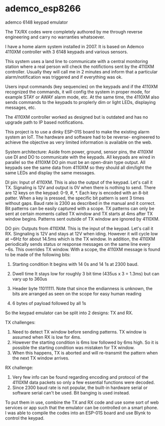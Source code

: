 # ademco_esp8266
ademco 6148 keypad emulator

The TX/RX codes were completely authored by me through reverse engineering and carry no warranties whatsoever. 

I have a home alarm system installed in 2007. It is based on Ademco 4110XM controller with 3 6148 keypads and various sensors.

This system uses a land line to communicate with a central monitoring station where a real person will check the notifictions sent 
by the 4110XM controller. Usually they will call me in 2 minutes and inform that a particular alarm/notification was triggered and 
if everything was ok.

Users input commands (key sequencies) on the keypads and if the 4110XM recognized the commands, it will config the system in 
proper mode, for example STAY or AWAY alarm mode, etc. At the same time, the 4110XM also sends commands to the keypads to proplerly
dim or light LEDs, displaying messages, etc.

The 4110XM controller worked as designed but is outdated and has no upgrade path to IP based notifications.

This project is to use a dinky ESP-01S board to make the existing alarm system an IoT. The hardware and software had to be reverse-
engineered to achieve the objective as very limited information is available on the web.

System architecture:
Aside from power, ground, sensor pins, the 4110XM use DI and DO to communicate with the keypads. All keypads are wired in parallel
so the 4110XM DO pin must be an open-drain type output. All keypads see the same data from 4110XM so they should all dim/light the 
same LEDs and display the same messages.

DI pin: Input of 4110XM. This is also the output of the keypad. Let's call it TX. Signaling is 12V and output is 0V when there is 
nothing to send. There are 12 keys on the keypad: 0-9, #, *. Each key is encoded with an 8-bit patter. When a key is pressed, the 
specific bit pattern is sent 3 times without gaps. Baud rate is 2300 as described in the manual and it correct. Bit patterns can be 
easily captured with a scope. TX patterns can only be sent at certain moments called TX window and TX starts at 4ms after TX window
begins. Patterns sent outside of TX window are ignored by 4110XM.

DO pin: Outputs from 4110XM. This is the input of the keypad. Let's call it RX. Singnaling is 12V and stays at 12V when iding. 
However it will cycle low at ~6Hz for about 14.5ms which is the TX window. In addition, the 4110XM periodically sends status or
response messages on the same line every ~6s. This overrides TX window. With a scope, the 4110XM message is found to be made of the 
following bits:

1. Starting condition
   It begins with 14 0s and 14 1s at 2300 baud.

2. Dwell time
   It stays low for roughly 3 bit time (435us x 3 = 1.3ms) but can vary up to 360us

3. Header byte
   11011111. Note that since the endianness is unknown, the bits are arranged as seen on the scope for easy human reading

4. 6 bytes of payload followed by all 1s

So the keypad emulator can be split into 2 designs: TX and RX.

TX challenges:
1. Need to detect TX window before sending patterns. TX window is assumed when RX is low for 4ms.
2. However the starting condition is 6ms low followed by 6ms high. So it is possible the starting condition was mistaken for TX window.
3. When this happens, TX is aborted and will re-transmit the pattern when the next TX window arrives.

RX challenge:
1. Very few info can be found regarding encoding and protocol of the 4110XM data packets so only a few essential functions were decoded.
2. Since 2300 baud rate is not popular, the built-in hardware serial or software serial can't be used. Bit banging is used instead. 

To put them in use, combine the TX and RX code and use some sort of web services or app such that the emulator can be controlled on a
smart phone. I was able to compile the codes into an ESP-01S board and use Blynk to control the keypad.

